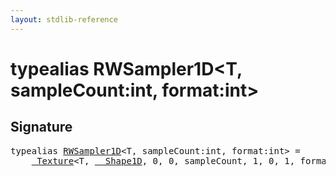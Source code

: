 ```yaml
---
layout: stdlib-reference
---
```


# typealias RWSampler1D\<T, sampleCount:int, format:int\>

## Signature

<pre>
<span class='code_keyword'>typealias</span> <a href="/stdlib-reference/types/RWSampler1D" class="code_type">RWSampler1D</a>&lt;<span class="code_type">T</span>, sampleCount:<span class="code_keyword">int</span>, format:<span class="code_keyword">int</span>&gt; = 
    <a href="/stdlib-reference/types/Texture/index" class="code_type">_Texture</a>&lt;<span class="code_type">T</span>, <a href="/stdlib-reference/types/Shape1D/index" class="code_type">__Shape1D</a>, 0, 0, sampleCount, 1, 0, 1, format&gt;;
</pre>


